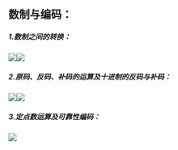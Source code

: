 ## 数制与编码：
##### 1.数制之间的转换：
![](https://nickaljy-pictures.oss-cn-hangzhou.aliyuncs.com/E6F6A0EA8AC92B1FDA89B62DDF679472.png)![](https://nickaljy-pictures.oss-cn-hangzhou.aliyuncs.com/8534C72ADFA96F8A794A12E3939AEA80.png)
##### 2.原码、反码、补码的运算及十进制的反码与补码：
![](https://nickaljy-pictures.oss-cn-hangzhou.aliyuncs.com/5A9D62448300DBCC1A7BBD6EFBBE3A7C.png)![](https://nickaljy-pictures.oss-cn-hangzhou.aliyuncs.com/394038EAC0CF0585FF90B35EDAE602CA.png)
##### 3.定点数运算及可靠性编码：
![](https://nickaljy-pictures.oss-cn-hangzhou.aliyuncs.com/798B414020443331C40B20CEEB8F27B3.png)